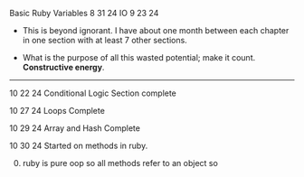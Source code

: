 Basic Ruby
Variables 8 31 24
IO 9 23 24

- This is beyond ignorant. I have about one month between each chapter in one section with at least 7 other sections.

- What is the purpose of all this wasted potential; make it count. **Constructive energy**.

---

10 22 24
Conditional Logic Section complete

10 27 24
Loops Complete

10 29 24
Array and Hash Complete

10 30 24
Started on methods in ruby.

0. ruby is pure oop so all methods refer to an object so
